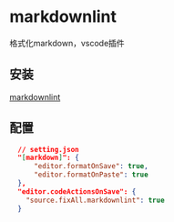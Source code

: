 # markdownlint

格式化markdown，vscode插件

## 安装

[markdownlint](https://marketplace.visualstudio.com/items?itemName=DavidAnson.vscode-markdownlint)

## 配置

```json
  // setting.json
  "[markdown]": {
      "editor.formatOnSave": true,
      "editor.formatOnPaste": true
  },
  "editor.codeActionsOnSave": {
    "source.fixAll.markdownlint": true
  } 
```
